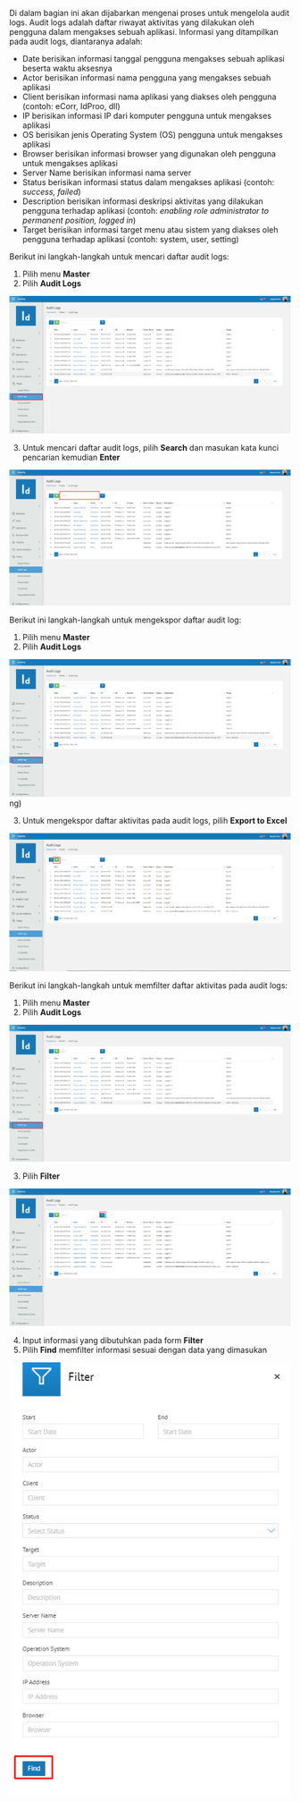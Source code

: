 Di dalam bagian ini akan dijabarkan mengenai proses untuk mengelola audit logs. Audit logs adalah daftar riwayat aktivitas 
yang dilakukan oleh pengguna dalam mengakses sebuah aplikasi. Informasi yang ditampilkan pada audit logs, diantaranya adalah:

- Date berisikan informasi tanggal pengguna mengakses sebuah aplikasi beserta waktu aksesnya
- Actor berisikan informasi nama pengguna yang mengakses sebuah aplikasi
- Client berisikan informasi nama aplikasi yang diakses oleh pengguna (contoh: eCorr, IdProo, dll)
- IP berisikan informasi IP dari komputer pengguna untuk mengakses aplikasi
- OS berisikan jenis Operating System (OS) pengguna untuk mengakses aplikasi
- Browser berisikan informasi browser yang digunakan oleh pengguna untuk mengakses aplikasi
- Server Name berisikan informasi nama server
- Status berisikan informasi status dalam mengakses aplikasi (contoh: *success, failed*)
- Description berisikan informasi deskripsi aktivitas yang dilakukan pengguna terhadap aplikasi (contoh: *enabling role administrator to permanent position, logged in*)
- Target berisikan informasi target menu atau sistem yang diakses oleh pengguna terhadap aplikasi (contoh: system, user, setting)

Berikut ini langkah-langkah untuk mencari daftar audit logs:

1. Pilih menu **Master**
2. Pilih **Audit Logs**

![Gambar](_static/Gambar7.2_1.png/?sanitize=true)

3. Untuk mencari daftar audit logs, pilih **Search** dan masukan kata kunci pencarian kemudian **Enter**

![Gambar](_static/Gambar7.2_2.png/?sanitize=true)

Berikut ini langkah-langkah untuk mengekspor daftar audit log:

1. Pilih menu **Master**
2. Pilih **Audit Logs**

![Gambar](_static/Gambar7.2_3.png/?sanitize=true)ng)

3. Untuk mengekspor daftar aktivitas pada audit logs, pilih **Export to Excel**

![Gambar](_static/Gambar7.2_4.png/?sanitize=true)

Berikut ini langkah-langkah untuk memfilter daftar aktivitas pada audit logs:

1. Pilih menu **Master**
2. Pilih **Audit Logs**

![Gambar](_static/Gambar7.2_5.png/?sanitize=true)

3. Pilih **Filter**

![Gambar](_static/Gambar7.2_6.png/?sanitize=true)

4. Input informasi yang dibutuhkan pada form **Filter**
5. Pilih **Find** memfilter informasi sesuai dengan data yang dimasukan

![Gambar](_static/Gambar7.2_7.png/?sanitize=true)